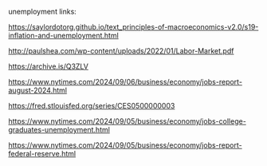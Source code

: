 unemployment links:



https://saylordotorg.github.io/text_principles-of-macroeconomics-v2.0/s19-inflation-and-unemployment.html



http://paulshea.com/wp-content/uploads/2022/01/Labor-Market.pdf



https://archive.is/Q3ZLV



https://www.nytimes.com/2024/09/06/business/economy/jobs-report-august-2024.html



https://fred.stlouisfed.org/series/CES0500000003



https://www.nytimes.com/2024/09/05/business/economy/jobs-college-graduates-unemployment.html



https://www.nytimes.com/2024/09/05/business/economy/jobs-report-federal-reserve.html

​	
